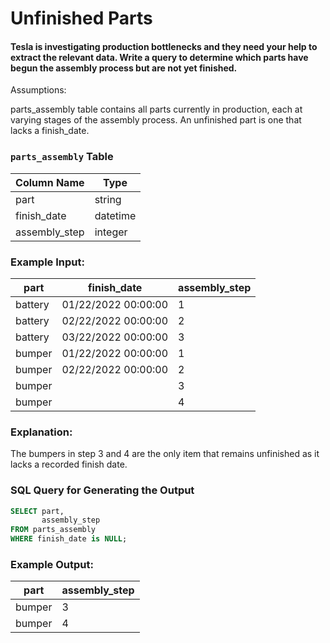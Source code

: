 # Unfinished Parts

#### Tesla is investigating production bottlenecks and they need your help to extract the relevant data. Write a query to determine which parts have begun the assembly process but are not yet finished.

Assumptions:

 parts_assembly table contains all parts currently in production, each at varying stages of the assembly process.
 An unfinished part is one that lacks a finish_date.

### `parts_assembly` Table

| Column Name    | Type       |
|----------------|------------|
| part           | string     |
| finish_date    | datetime   |
| assembly_step  | integer    |

### Example Input:

| part     | finish_date          | assembly_step |
|----------|----------------------|---------------|
| battery  | 01/22/2022 00:00:00  | 1             |
| battery  | 02/22/2022 00:00:00  | 2             |
| battery  | 03/22/2022 00:00:00  | 3             |
| bumper   | 01/22/2022 00:00:00  | 1             |
| bumper   | 02/22/2022 00:00:00  | 2             |
| bumper   |                      | 3             |
| bumper   |                      | 4             |

### Explanation:
The bumpers in step 3 and 4 are the only item that remains unfinished as it lacks a recorded finish date.

### SQL Query for Generating the Output

```sql
SELECT part,
       assembly_step
FROM parts_assembly
WHERE finish_date is NULL;
```

### Example Output:

| part     | assembly_step |
|----------|---------------|
| bumper   | 3             |
| bumper   | 4             |
